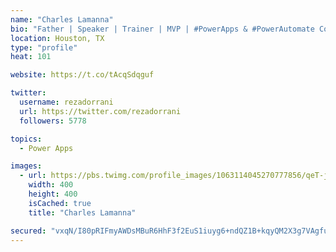 ```yaml
---
name: "Charles Lamanna"
bio: "Father | Speaker | Trainer | MVP | #PowerApps & #PowerAutomate Community Super User | YouTuber Right-pointing triangle http://youtube.com/c/rezadorrani | Learn - Share - Clockwise rightwards and leftwards open circle arrows"
location: Houston, TX
type: "profile"
heat: 101

website: https://t.co/tAcqSdqguf

twitter:
  username: rezadorrani
  url: https://twitter.com/rezadorrani
  followers: 5778

topics:
  - Power Apps

images:
  - url: https://pbs.twimg.com/profile_images/1063114045270777856/qeT-jpWr_400x400.jpg
    width: 400
    height: 400
    isCached: true
    title: "Charles Lamanna"

secured: "vxqN/I80pRIFmyAWDsMBuR6HhF3f2EuS1iuyg6+ndQZ1B+kqyQM2X3g7VAgfuw3QhP0yULsqr8tZ8prkiu4K0YMri+GTcO0aVCPsiq14vKhTA7KWRvS4K838UKKHkiniE0VsJbk8tMvrss79rhrpGuW1pl8W3hiTQ5ToEM6jj6EjNeupVPCzsgRxL/wbaTvIvgjTjRvGDE6wypz027C+LGMes0I3q+p6hzGCaOg45wRU/chuHPXN0GtFSxjFcjPCi1IjYy5Z0/IuH1V6acZWRePoAxCau3z2zQ66QCgM1PGTF9bp82/Ebbcesvil0L9xBVKZxyh10sAaoCuecQ7WQiEtm8QNU8dAJata6tNG5v0K2jkD1UEJ7PWo7akWVP/b7r4b4TBtDsVu3Yc+Jd02rA3Z1JLM31nRpqzrbsb3i+w=;aeATYmBL6Mok0/J4tIX2DA=="
---
```


